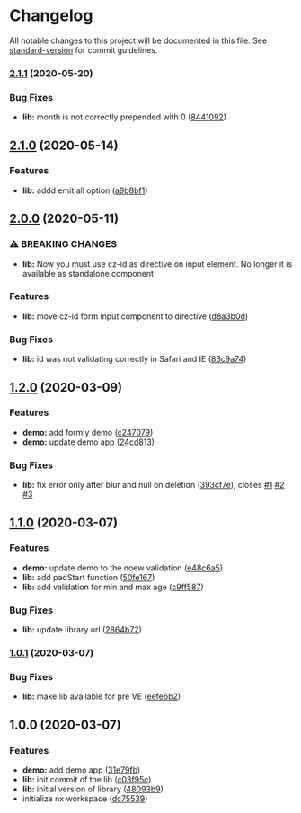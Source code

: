 # Changelog

All notable changes to this project will be documented in this file. See [standard-version](https://github.com/conventional-changelog/standard-version) for commit guidelines.

### [2.1.1](https://github.com/stumpam/ngx-cz-id/compare/v2.1.0...v2.1.1) (2020-05-20)


### Bug Fixes

* **lib:** month is not correctly prepended with 0 ([8441092](https://github.com/stumpam/ngx-cz-id/commit/84410924e1bc966ef8fdfe21d6b034dd1d2f3b70))

## [2.1.0](https://github.com/stumpam/ngx-cz-id/compare/v2.0.0...v2.1.0) (2020-05-14)


### Features

* **lib:** addd emit all option ([a9b8bf1](https://github.com/stumpam/ngx-cz-id/commit/a9b8bf144e8a4c222e3e0a6b7126982a267d7628))

## [2.0.0](https://github.com/stumpam/ngx-cz-id/compare/v1.2.0...v2.0.0) (2020-05-11)


### ⚠ BREAKING CHANGES

* **lib:** Now you must use cz-id as directive on input element. No longer it is available as standalone component

### Features

* **lib:** move cz-id form input component to directive ([d8a3b0d](https://github.com/stumpam/ngx-cz-id/commit/d8a3b0db4142845d59caad253e657d9a777d735e))


### Bug Fixes

* **lib:** id was not validating correctly in Safari and IE ([83c9a74](https://github.com/stumpam/ngx-cz-id/commit/83c9a740d19ef60b1f1db867d7862bc085845f4e))

## [1.2.0](https://github.com/stumpam/ngx-cz-id/compare/v1.1.0...v1.2.0) (2020-03-09)


### Features

* **demo:** add formly demo ([c247079](https://github.com/stumpam/ngx-cz-id/commit/c247079d7b4aa1078ed11af04ab26f296636155a))
* **demo:** update demo app ([24cd813](https://github.com/stumpam/ngx-cz-id/commit/24cd813871895b0e9790d54408e18e4f59689924))


### Bug Fixes

* **lib:** fix error only after blur and null on deletion ([393cf7e](https://github.com/stumpam/ngx-cz-id/commit/393cf7e40c38a8e4748211a8e77f42a3f9f4f882)), closes [#1](https://github.com/stumpam/ngx-cz-id/issues/1) [#2](https://github.com/stumpam/ngx-cz-id/issues/2) [#3](https://github.com/stumpam/ngx-cz-id/issues/3)

## [1.1.0](https://github.com/stumpam/ngx-cz-id/compare/v1.0.1...v1.1.0) (2020-03-07)


### Features

* **demo:** update demo to the noew validation ([e48c6a5](https://github.com/stumpam/ngx-cz-id/commit/e48c6a5b992656cee038799024054fd3a594ad92))
* **lib:** add padStart function ([50fe167](https://github.com/stumpam/ngx-cz-id/commit/50fe167b200209e5b11eac65d82524887ecc2cc9))
* **lib:** add validation for min and max age ([c9ff587](https://github.com/stumpam/ngx-cz-id/commit/c9ff587f9bedb12319481d74a763cc6be84fabe0))


### Bug Fixes

* **lib:** update library url ([2864b72](https://github.com/stumpam/ngx-cz-id/commit/2864b727a80af09be72d1efdbf9c997353de3cdc))

### [1.0.1](https://github.com/stumpam/ngx-cz-id/compare/v1.0.0...v1.0.1) (2020-03-07)


### Bug Fixes

* **lib:** make lib available for pre VE ([eefe6b2](https://github.com/stumpam/ngx-cz-id/commit/eefe6b26801e9fb40881de1a892d04be040bcb54))

## 1.0.0 (2020-03-07)


### Features

* **demo:** add demo app ([31e79fb](https://github.com/stumpam/ngx-cz-id/commit/31e79fb0c8ba21dabd453b2e812b3f47586d261b))
* **lib:** init commit of the lib ([c03f95c](https://github.com/stumpam/ngx-cz-id/commit/c03f95ce8648890687adc008b8f5b7782bf95062))
* **lib:** initial version of library ([48093b9](https://github.com/stumpam/ngx-cz-id/commit/48093b9aedfb58e1a9bfb5924b9c705021ace2fe))
* initialize nx workspace ([dc75539](https://github.com/stumpam/ngx-cz-id/commit/dc7553944bea2a855cbc2a06f17d28bf8e6f34e4))
